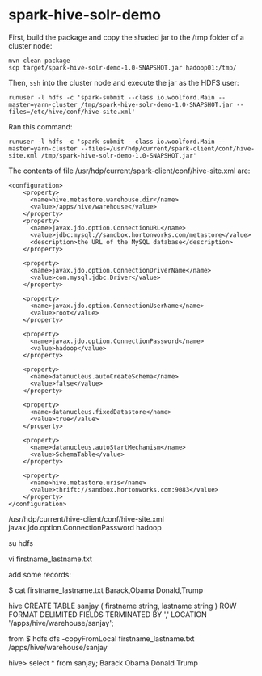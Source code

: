 # spark-hive-solr-demo

First, build the package and copy the shaded jar to the /tmp folder of a cluster node:

    mvn clean package
    scp target/spark-hive-solr-demo-1.0-SNAPSHOT.jar hadoop01:/tmp/

Then, `ssh` into the cluster node and execute the jar as the HDFS user:

    runuser -l hdfs -c 'spark-submit --class io.woolford.Main --master=yarn-cluster /tmp/spark-hive-solr-demo-1.0-SNAPSHOT.jar --files=/etc/hive/conf/hive-site.xml'

Ran this command:
	
	runuser -l hdfs -c 'spark-submit --class io.woolford.Main --master=yarn-cluster --files=/usr/hdp/current/spark-client/conf/hive-site.xml /tmp/spark-hive-solr-demo-1.0-SNAPSHOT.jar'
 
 The contents of file /usr/hdp/current/spark-client/conf/hive-site.xml are:
 	
 	<configuration>
 		<property>
		  <name>hive.metastore.warehouse.dir</name>
		  <value>/apps/hive/warehouse</value>
		</property>
		<property>
		  <name>javax.jdo.option.ConnectionURL</name>
		  <value>jdbc:mysql://sandbox.hortonworks.com/metastore</value>
		  <description>the URL of the MySQL database</description>
		</property>
		
		<property>
		  <name>javax.jdo.option.ConnectionDriverName</name>
		  <value>com.mysql.jdbc.Driver</value>
		</property>
		
		<property>
		  <name>javax.jdo.option.ConnectionUserName</name>
		  <value>root</value>
		</property>
		
		<property>
		  <name>javax.jdo.option.ConnectionPassword</name>
		  <value>hadoop</value>
		</property>
		
		<property>
		  <name>datanucleus.autoCreateSchema</name>
		  <value>false</value>
		</property>
		
		<property>
		  <name>datanucleus.fixedDatastore</name>
		  <value>true</value>
		</property>
		
		<property>
		  <name>datanucleus.autoStartMechanism</name>
		  <value>SchemaTable</value>
		</property>
	    
	    <property>
	      <name>hive.metastore.uris</name>
	      <value>thrift://sandbox.hortonworks.com:9083</value>
	    </property>
  	</configuration>
  	

/usr/hdp/current/hive-client/conf/hive-site.xml
<property>
		  <name>javax.jdo.option.ConnectionPassword</name>
		  <value>hadoop</value>
		</property>
		
		

su hdfs

vi firstname_lastname.txt

add some records:

$ cat firstname_lastname.txt 
Barack,Obama
Donald,Trump

hive
CREATE TABLE sanjay (
   firstname string,
   lastname string
)
ROW FORMAT DELIMITED FIELDS TERMINATED BY ','
LOCATION '/apps/hive/warehouse/sanjay';

from $
hdfs dfs -copyFromLocal firstname_lastname.txt /apps/hive/warehouse/sanjay

hive> select * from sanjay;
Barack	Obama
Donald	Trump


  